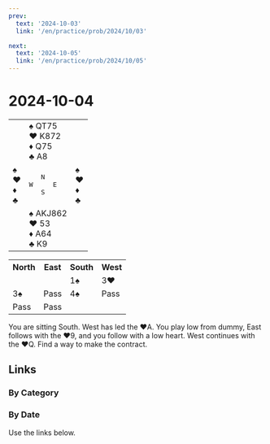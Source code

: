 ```yaml
---
prev:
  text: '2024-10-03'
  link: '/en/practice/prob/2024/10/03'

next:
  text: '2024-10-05'
  link: '/en/practice/prob/2024/10/05'
---
```


# 2024-10-04

<table class="deal">
	<tr>
		<td></td>
		<td>♠ QT75<br>♥ K872<br>♦ Q75<br>♣ A8</td>
		<td></td>
	</tr>
	<tr>
		<td>♠ <br>♥ <br>♦ <br>♣ </td>
		<td><pre>   N<br>W     E<br>   S</pre></td>
		<td>♠ <br>♥ <br>♦ <br>♣ </td>
	</tr>
	<tr>
		<td></td>
		<td>♠ AKJ862<br>♥ 53<br>♦ A64<br>♣ K9</td>
		<td></td>
	</tr>
</table>

<table class="auction">
	<tr>
		<th>North</th>
		<th>East</th>
		<th>South</th>
		<th>West</th>
	</tr>
	<tr>
		<td></td>
		<td></td>
		<td>1♠</td>
		<td>3♥</td>
	</tr>
	<tr>
		<td>3♠</td>
		<td>Pass</td>
		<td>4♠</td>
		<td>Pass</td>
	</tr>
	<tr>
		<td>Pass</td>
		<td>Pass</td>
		<td></td>
		<td></td>
	</tr>
</table>

You are sitting South. West has led the ♥A. You play low from dummy, East follows with the ♥9, and you follow with a low heart. West continues with the ♥Q. Find a way to make the contract.

## Links

[<Badge type="tip" text="Check Solution"/>](/en/learning/prob/2024/10/04)

### By Category

[<Badge type="tip" text="<--"/>](/en/practice/prob/2024/10/03)
[<Badge type="tip" text="Calendar"/>](/en/practice/calendar/2024/10)
[<Badge type="tip" text="-->"/>](/en/practice/prob/2024/10/07)

### By Date

Use the links below.